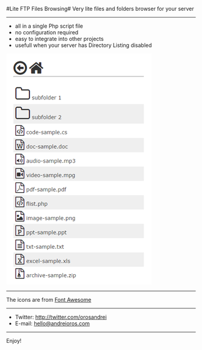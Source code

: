 #Lite FTP Files Browsing#
Very lite files and folders browser for your server
***
- all in a single Php script file
- no configuration required
- easy to integrate into other projects
- usefull when your server has Directory Listing disabled

![Alt text](lite-ftp-browser.PNG?raw=true "Lite FTP Files Browsing")

***
The icons are from [Font Awesome](http://fortawesome.github.io/Font-Awesome/get-started/)
***

* Twitter: http://twitter.com/orosandrei
* E-mail: hello@andreioros.com

***

Enjoy!
